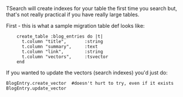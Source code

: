 TSearch will create indexes for your table the first time you search but, that's not really practical if you have really large tables.

First - this is what a sample migration table def looks like:
```
    create_table :blog_entries do |t|
      t.column "title",       :string
      t.column "summary",     :text
      t.column "link",        :string
      t.column "vectors",     :tsvector      
    end
```

If you wanted to update the vectors (search indexes) you'd just do:
```
BlogEntry.create_vector  #doesn't hurt to try, even if it exists
BlogEntry.update_vector
```